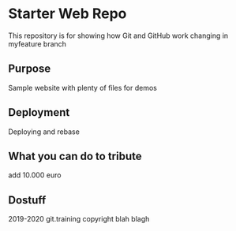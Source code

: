 # Starter Web Repo

This repository is for showing how Git and GitHub work
changing in myfeature branch

## Purpose

Sample website with plenty of files for demos

## Deployment
Deploying and rebase
## What you can do to tribute

add 10.000 euro

## Dostuff

2019-2020 git.training copyright
blah blagh
